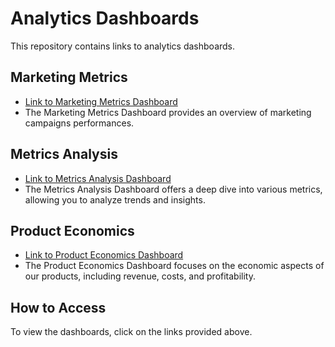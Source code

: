 # Analytics Dashboards

This repository contains links to analytics dashboards.

## Marketing Metrics

- [Link to Marketing Metrics Dashboard](http://redash.public.karpov.courses/public/dashboards/p16OETI7vc3gA6GjzTHsaExevDziIpnutQoHjEEp?org_slug=default)
- The Marketing Metrics Dashboard provides an overview of marketing campaigns performances.

## Metrics Analysis

- [Link to Metrics Analysis Dashboard](http://redash.public.karpov.courses/public/dashboards/JQS17oyPt0FyyrhoQW5otzal52UBuUeP59gvt062?org_slug=default)
- The Metrics Analysis Dashboard offers a deep dive into various metrics, allowing you to analyze trends and insights.

## Product Economics

- [Link to Product Economics Dashboard](http://redash.public.karpov.courses/public/dashboards/202KGqLxZDkLO04zBCyys5CWiJ59IP4GpOs9EjGe?org_slug=default)
- The Product Economics Dashboard focuses on the economic aspects of our products, including revenue, costs, and profitability.

## How to Access

To view the dashboards, click on the links provided above.
